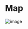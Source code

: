 # Map
![image](https://user-images.githubusercontent.com/99473127/163708656-4add9f93-55f5-4697-bbb9-0b2388bcdde5.png)
